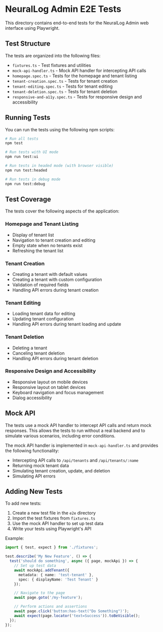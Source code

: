 # NeuralLog Admin E2E Tests

This directory contains end-to-end tests for the NeuralLog Admin web interface using Playwright.

## Test Structure

The tests are organized into the following files:

- `fixtures.ts` - Test fixtures and utilities
- `mock-api-handler.ts` - Mock API handler for intercepting API calls
- `homepage.spec.ts` - Tests for the homepage and tenant listing
- `tenant-creation.spec.ts` - Tests for tenant creation
- `tenant-editing.spec.ts` - Tests for tenant editing
- `tenant-deletion.spec.ts` - Tests for tenant deletion
- `responsive-and-a11y.spec.ts` - Tests for responsive design and accessibility

## Running Tests

You can run the tests using the following npm scripts:

```bash
# Run all tests
npm test

# Run tests with UI mode
npm run test:ui

# Run tests in headed mode (with browser visible)
npm run test:headed

# Run tests in debug mode
npm run test:debug
```

## Test Coverage

The tests cover the following aspects of the application:

### Homepage and Tenant Listing
- Display of tenant list
- Navigation to tenant creation and editing
- Empty state when no tenants exist
- Refreshing the tenant list

### Tenant Creation
- Creating a tenant with default values
- Creating a tenant with custom configuration
- Validation of required fields
- Handling API errors during tenant creation

### Tenant Editing
- Loading tenant data for editing
- Updating tenant configuration
- Handling API errors during tenant loading and update

### Tenant Deletion
- Deleting a tenant
- Canceling tenant deletion
- Handling API errors during tenant deletion

### Responsive Design and Accessibility
- Responsive layout on mobile devices
- Responsive layout on tablet devices
- Keyboard navigation and focus management
- Dialog accessibility

## Mock API

The tests use a mock API handler to intercept API calls and return mock responses. This allows the tests to run without a real backend and to simulate various scenarios, including error conditions.

The mock API handler is implemented in `mock-api-handler.ts` and provides the following functionality:

- Intercepting API calls to `/api/tenants` and `/api/tenants/:name`
- Returning mock tenant data
- Simulating tenant creation, update, and deletion
- Simulating API errors

## Adding New Tests

To add new tests:

1. Create a new test file in the `e2e` directory
2. Import the test fixtures from `fixtures.ts`
3. Use the mock API handler to set up test data
4. Write your tests using Playwright's API

Example:

```typescript
import { test, expect } from './fixtures';

test.describe('My New Feature', () => {
  test('should do something', async ({ page, mockApi }) => {
    // Set up test data
    await mockApi.addTenant({
      metadata: { name: 'test-tenant' },
      spec: { displayName: 'Test Tenant' }
    });

    // Navigate to the page
    await page.goto('/my-feature');

    // Perform actions and assertions
    await page.click('button:has-text("Do Something")');
    await expect(page.locator('text=Success')).toBeVisible();
  });
});
```
